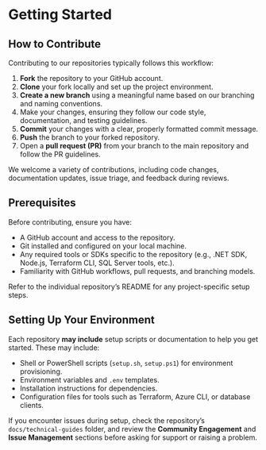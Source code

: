 # Getting Started

## How to Contribute

Contributing to our repositories typically follows this workflow:

1. **Fork** the repository to your GitHub account.
2. **Clone** your fork locally and set up the project environment.
3. **Create a new branch** using a meaningful name based on our branching and naming conventions.
4. Make your changes, ensuring they follow our code style, documentation, and testing guidelines.
5. **Commit** your changes with a clear, properly formatted commit message.
6. **Push** the branch to your forked repository.
7. Open a **pull request (PR)** from your branch to the main repository and follow the PR guidelines.

We welcome a variety of contributions, including code changes, documentation updates, issue triage, and feedback during reviews.

## Prerequisites

Before contributing, ensure you have:

- A GitHub account and access to the repository.
- Git installed and configured on your local machine.
- Any required tools or SDKs specific to the repository (e.g., .NET SDK, Node.js, Terraform CLI, SQL Server tools, etc.).
- Familiarity with GitHub workflows, pull requests, and branching models.

Refer to the individual repository’s README for any project-specific setup steps.

## Setting Up Your Environment

Each repository **may include** setup scripts or documentation to help you get started. These may include:

- Shell or PowerShell scripts (`setup.sh`, `setup.ps1`) for environment provisioning.  
- Environment variables and `.env` templates.  
- Installation instructions for dependencies.  
- Configuration files for tools such as Terraform, Azure CLI, or database clients.

If you encounter issues during setup, check the repository’s `docs/technical-guides` folder, and review the **Community Engagement** and **Issue Management** sections before asking for support or raising a problem.
